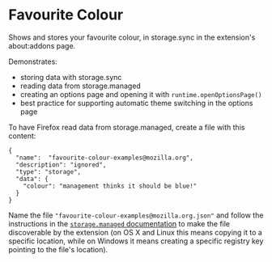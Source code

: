 # Favourite Colour

Shows and stores your favourite colour, in storage.sync in the extension's about:addons page.

Demonstrates:

* storing data with storage.sync
* reading data from storage.managed
* creating an options page and opening it with `runtime.openOptionsPage()`
* best practice for supporting automatic theme switching in the options page

To have Firefox read data from storage.managed, create a file with this content:

    {
      "name":  "favourite-colour-examples@mozilla.org",
      "description": "ignored",
      "type": "storage",
      "data": {
        "colour": "management thinks it should be blue!"
      }
    }

Name the file `"favourite-colour-examples@mozilla.org.json"` and follow the instructions in the [`storage.managed` documentation](https://developer.mozilla.org/en-US/Add-ons/WebExtensions/API/storage/managed) to make the file discoverable by the extension (on OS X and Linux this means copying it to a specific location, while on Windows it means creating a specific registry key pointing to the file's location).
